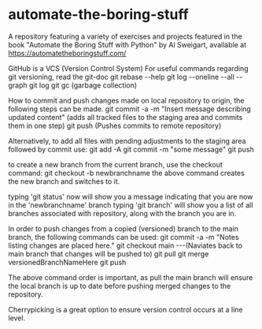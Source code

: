 # automate-the-boring-stuff
A repository featuring a variety of exercises and projects featured in the book "Automate the Boring Stuff with Python" by Al Sweigart, available at https://automatetheboringstuff.com/

GitHub is a VCS (Version Control System)
For useful commands regarding git versioning, read the git-doc
git rebase --help 
git log --oneline --all --graph
git log
git gc    (garbage collection)

How to commit and push changes made on local repository to origin, the following steps can be made.
git commit -a -m "Insert message describing updated content"  (adds all tracked files to the staging area and commits them in one step)
git push  (Pushes commits to remote repository)

Alternatively, to add all files with pending adjustments to the staging area followed by commit use:
git add -A
git commit -m "some message"
git push

to create a new branch from the current branch, use the checkout command:
git checkout -b newbranchname
the above command creates the new branch and switches to it.

typing 'git status' now will show you a message indicating that you are now in the 'newbranchname' branch
typing 'git branch' will show you a list of all branches associated with repository, along with the branch you are in.

In order to push changes from a copied (versioned) branch to the main branch, the following commands can be used:
git commit -a -m "Notes listing changes are placed here."
git checkout main  ---(Naviates back to main branch that changes will be pushed to)
git pull
git merge versionedBranchNameHere
git push

The above command order is important, as pull the main branch will ensure the local branch is up to date before pushing merged changes to the repository.

Cherrypicking is a great option to ensure version control occurs at a line level.